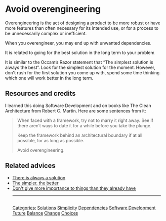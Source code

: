 # Avoid overengineering

Overengineering is the act of designing a product to be more robust or have more features than often necessary for its intended use, or for a process to be unnecessarily complex or inefficient.

When you overengineer, you may end up with unwanted dependencies.

It is related to going for the best solution in the long term to your problem.

It is similar to the Occam’s Razor statement that “The simplest solution is always the best”. Look for the simplest solution for the moment. However, don't rush for the first solution you come up with, spend some time thinking which one will work better in the long term.

## Resources and credits

I learned this doing Software Development and on books like The Clean Architecture from Robert C. Martin. Here are some sentences from it:

> When faced with a framework, try not to marry it right away. See if there aren’t ways to date it for a while before you take the plunge.
>
> Keep the framework behind an architectural boundary if at all possible, for as long as possible.
>
> Avoid overengineering.

## Related advices

- [There is always a solution](../There%20is%20always%20a%20solution/index.md)
- [The simpler, the better](../The%20simpler,%20the%20better/index.md)
- [Don't give more importance to things than they already have](../Don't%20give%20more%20importance%20to%20things%20than%20they%20already%20have/index.md)<hr/><br/>[Categories:](../Categories/index.md) [Solutions](../Categories/Solutions.md) [Simplicity](../Categories/Simplicity.md) [Dependencies](../Categories/Dependencies.md) [Software Development](../Categories/Software%20Development.md) [Future](../Categories/Future.md) [Balance](../Categories/Balance.md) [Change](../Categories/Change.md) [Choices](../Categories/Choices.md)